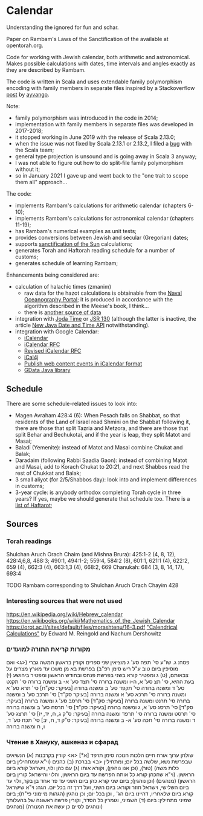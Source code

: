 # Calendar #

Understanding the ignored for fun and schar.

Paper on Rambam's Laws of the Sanctification of the available at opentorah.org.

Code for working with Jewish calendar, both arithmetic and astronomical.
Makes possible calculations with dates, time intervals and angles exactly as they are
described by Rambam.

The code is written in Scala and uses extendable family polymorphism encoding with family members in
separate files inspired by a Stackoverflow
[post](https://stackoverflow.com/questions/1154571/scala-abstract-types-vs-generics/10891994#10891994)
by [ayvango](https://stackoverflow.com/users/837133/ayvango).

Note: 
- family polymorphism was introduced in the code in 2014;
- implementation with family members in separate files was developed in 2017-2018;
- it stopped working in June 2019 with the release of Scala 2.13.0;
- when the issue was not fixed by Scala 2.13.1 or 2.13.2, I filed a
  [bug](https://github.com/scala/bug/issues/11963) with the Scala team;
- general type projection is unsound and is going away in Scala 3 anyway;
- I was not able to figure out how to do split-file family polymorphism without it;
- so in January 2021 I gave up and went back to the "one trait to scope them all" approach...

The code:
- implements Rambam's calculations for arithmetic calendar (chapters 6-10);
- implements Rambam's calculations for astronomical calendar (chapters 11-19);
- has Rambam's numerical examples as unit tests;
- provides conversions between Jewish and secular (Gregorian) dates;
- supports [sanctification of the Sun](http://dub.podval.org/2019/07/18/sanctification-of-the-sun.html)
 calculations;
- generates Torah and Haftorah reading schedule for a number of customs;
- generates schedule of learning Rambam;

Enhancements being considered are:
- calculation of halachic times (zmanim)
  - raw data for the hazot calculations is obtainable from the [Naval Oceanography Portal](http://www.usno.navy.mil/USNO/astronomical-applications/data-services/rs-one-year-us);
    it is produced in accordance with the algorithm described in the Meese's book, I think...
  - there is [another source of data](http://www.timeanddate.com/worldclock/sunrise.html)
- integration with [Joda Time](http://joda-time.sourceforge.net/) or
 [JSR 130](http://jcp.org/en/jsr/detail?id=310) (although the latter is inactive, the article
      [New Java Date and Time API](http://today.java.net/pub/a/today/2008/09/18/jsr-310-new-java-date-time-api.html)
      notwithstanding).
- integration with Google Calendar:
  - [iCalendar](http://en.wikipedia.org/wiki/ICalendar)
  - [iCalendar RFC](http://tools.ietf.org/html/rfc2445)
  - [Revised iCalendar RFC](http://tools.ietf.org/html/draft-ietf-calsify-rfc2445bis-08)
  - [iCal4j](http://ical4j.sourceforge.net/introduction.html)
  - [Publish web content events in iCalendar format](http://www.google.com/support/calendar/bin/answer.py?hl=en&amp;answer=48526)
  - [GData Java library](http://code.google.com/apis/gdata/client-java.html)


## Schedule ##

There are some schedule-related issues to look into:
- Magen Avraham 428:4 (6): When Pesach falls on Shabbat, so that residents of the Land of Israel
  read Shmini on the Shabbat following it, there are those that split Tazria and Metzora, and
  there are those that split Behar and Bechukotai, and if the year is leap, they split Matot and Masai;
- Baladi (Yemenite): instead of Matot and Masai combine Chukat and Balak;
- Daradaim (following Rabbi Saadia Gaon): instead of combining Matot and Masai, add to Korach Chukat
 to 20:21, and next Shabbos read the rest of Chukkat and Balak;
- 3 small aliyot (for 2/5/Shabbos day): look into and implement differences in customs;
- 3-year cycle: is anybody orthodox completing Torah cycle in three years? If yes, maybe we should generate that
 schedule too. There is a [list of Haftarot](https://faculty.biu.ac.il/~ofery/papers/haftarot3.pdf);

## Sources ##

### Torah readings ###

Shulchan Aruch Orach Chaim (and Mishna Brura):
425:1-2 (4, 8, 12), 428:4,6,8, 488:3; 490:1, 494:1-2; 559:4,
584:2 (8), 601:1, 621:1 (4), 622:2, 659 (4), 662:3 (4),
663:1,3 (4), 668:2, 669
Chanukah: 684 (3, 8, 14, 17),
693:4

TODO Rambam corresponding to Shulchan Aruch Orach Chayim 428


### Interesting sources that were not used ### 
https://en.wikipedia.org/wiki/Hebrew_calendar
https://en.wikibooks.org/wiki/Mathematics_of_the_Jewish_Calendar
https://orot.ac.il/sites/default/files/morashtenu/16-3.pdf
["Calendrical Calculations"](https://www.amazon.com/Calendrical-Calculations-Ultimate-Edward-Reingold/dp/1107683165)
by Edward M. Reingold and Nachum Dershowitz

### מקורות קריאת התורה למועדים

פסח: ג. שו"ע סי' תפח סע' ג
מוציאין שני ספרים וקורין בראשון חמשה גברי (<ג> ואם מוסיפין ביום טוב ע"ל ריש סימן רפ"ב)
  בפרשת בא מן משכו עד מארץ מצרים על צבאותם,
  (ט) ג ומפטיר קורא בשני בפרשת פנחס ובחודש הראשון ומפטיר ביהושע (י) בעת ההיא,
סי' תצ סע' א, ה-ו ומשנה ברורה
סי' תצד סע' א- ב ומשנה ברורה
סי' תקנט סע' ד ומשנה ברורה
סי' תקפד סע' ב ומשנה ברורה [בעיקר: סק"ח]
סי' תרא סע' א ומשנה ברורה
סי' תרכא סע' א ומשנה ברורה [בעיקר סק"ד]
סי' תרכב סע' ב ומשנה ברורה
סי' תרנט ומשנה ברורה [בעיקר: סק"ד]
סי' תרסב סע' ג ומשנה ברורה [בעיקר: סק"ד]
סי' תרסג סע' א, ג ומשנה ברורה [בעיקר: סק"ד]
סי' תרסח סע' ב ומשנה ברורה
סי' תרסט ומשנה ברורה
סי' תרפד ומשנה ברורה [בעיקר: ס"ק ג, ח, יד, יז]
סי' תרצג סע' ד ומשנה ברורה
סי' תכה סע' א- ב ומשנה ברורה [בעיקר: ס"ק ד, ח, יב]
סי' תכח סע' ד, ו, ח ומשנה ברורה


### Чтение в Хануку, ашкеназ и сфарад ###

שולחן ערוך אורח חיים הלכות חנוכה סימן תרפד
[א*] <א> קורין בקרבנות (א) הנשיאים שבפרשת נשא, שלשה בכל יום;
ומתחילין <ב> בברכת (ב) כהנים (וי"א שמתחילין ביום כלות משה) (טור),
(וכן אנו נוהגין), וקורא אותו (ג) עם כהן ולוי, וישראל קורא ביום הראשון.
(וי"א שהכהן קורא כל אותה הפרשה עד ביום הראשון, והלוי והישראל קורין ביום הראשון) (מנהגים) (וכן נוהגין);
ביום שני קורא כהן ביום השני עד פר אחד בן בקר, ולוי עד ביום השלישי, וישראל חוזר וקורא:
ביום השני, ועל דרך זה בכל יום. הגה: וי"א שישראל קורא ביום שלאחריו, דהיינו ביום הג'
, וכן בכל יום; וכן נוהגין (הגהות מיימוני פי"ח);
ביום שמיני מתחילין: ביום (ד) השמיני, וגומרין כל הסדר,
  וקורין פרשה ראשונה של בהעלותך (ונוהגים לסיים כן עשה את המנורה) (מנהגים

